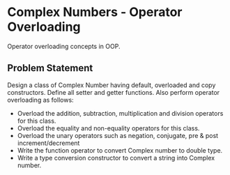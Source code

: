 # Complex Numbers - Operator Overloading
Operator overloading concepts in OOP.

## Problem Statement

Design a class of Complex Number having default, overloaded and copy constructors. Define all setter and getter functions. Also perform operator overloading as follows:

  * Overload the addition, subtraction, multiplication and division operators for this class.
  * Overload the equality and non-equality operators for this class.
  * Overload the unary operators such as negation, conjugate, pre & post increment/decrement
  * Write the function operator to convert Complex number to double type.
  * Write a type conversion constructor to convert a string into Complex number.
